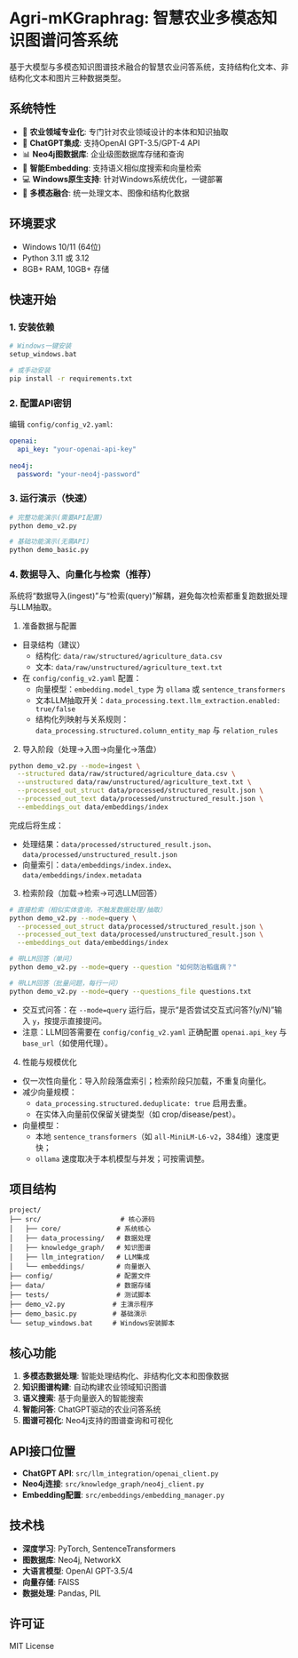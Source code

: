 # Agri-mKGraphrag: 智慧农业多模态知识图谱问答系统

基于大模型与多模态知识图谱技术融合的智慧农业问答系统，支持结构化文本、非结构化文本和图片三种数据类型。

## 系统特性

- 🌾 **农业领域专业化**: 专门针对农业领域设计的本体和知识抽取
- 🤖 **ChatGPT集成**: 支持OpenAI GPT-3.5/GPT-4 API
- 📊 **Neo4j图数据库**: 企业级图数据库存储和查询
- 🧠 **智能Embedding**: 支持语义相似度搜索和向量检索
- 💻 **Windows原生支持**: 针对Windows系统优化，一键部署
- 🔗 **多模态融合**: 统一处理文本、图像和结构化数据

## 环境要求

- Windows 10/11 (64位)
- Python 3.11 或 3.12
- 8GB+ RAM, 10GB+ 存储

## 快速开始

### 1. 安装依赖
```bash
# Windows一键安装
setup_windows.bat

# 或手动安装
pip install -r requirements.txt
```

### 2. 配置API密钥
编辑 `config/config_v2.yaml`:
```yaml
openai:
  api_key: "your-openai-api-key"
  
neo4j:
  password: "your-neo4j-password"
```

### 3. 运行演示（快速）
```bash
# 完整功能演示(需要API配置)
python demo_v2.py

# 基础功能演示(无需API)
python demo_basic.py
```

### 4. 数据导入、向量化与检索（推荐）

系统将“数据导入(ingest)”与“检索(query)”解耦，避免每次检索都重复跑数据处理与LLM抽取。

1) 准备数据与配置

- 目录结构（建议）
  - 结构化: `data/raw/structured/agriculture_data.csv`
  - 文本: `data/raw/unstructured/agriculture_text.txt`
- 在 `config/config_v2.yaml` 配置：
  - 向量模型：`embedding.model_type` 为 `ollama` 或 `sentence_transformers`
  - 文本LLM抽取开关：`data_processing.text.llm_extraction.enabled: true/false`
  - 结构化列映射与关系规则：`data_processing.structured.column_entity_map` 与 `relation_rules`

2) 导入阶段（处理→入图→向量化→落盘）

```bash
python demo_v2.py --mode=ingest \
  --structured data/raw/structured/agriculture_data.csv \
  --unstructured data/raw/unstructured/agriculture_text.txt \
  --processed_out_struct data/processed/structured_result.json \
  --processed_out_text data/processed/unstructured_result.json \
  --embeddings_out data/embeddings/index
```

完成后将生成：
- 处理结果：`data/processed/structured_result.json`、`data/processed/unstructured_result.json`
- 向量索引：`data/embeddings/index.index`、`data/embeddings/index.metadata`

3) 检索阶段（加载→检索→可选LLM回答）

```bash
# 直接检索（相似实体查询，不触发数据处理/抽取）
python demo_v2.py --mode=query \
  --processed_out_struct data/processed/structured_result.json \
  --processed_out_text data/processed/unstructured_result.json \
  --embeddings_out data/embeddings/index

# 带LLM回答（单问）
python demo_v2.py --mode=query --question "如何防治稻瘟病？"

# 带LLM回答（批量问题，每行一问）
python demo_v2.py --mode=query --questions_file questions.txt
```

- 交互式问答：在 `--mode=query` 运行后，提示“是否尝试交互式问答?(y/N)”输入 `y`，按提示直接提问。
- 注意：LLM回答需要在 `config/config_v2.yaml` 正确配置 `openai.api_key` 与 `base_url`（如使用代理）。

4) 性能与规模优化

- 仅一次性向量化：导入阶段落盘索引；检索阶段只加载，不重复向量化。
- 减少向量规模：
  - `data_processing.structured.deduplicate: true` 启用去重。
  - 在实体入向量前仅保留关键类型（如 crop/disease/pest）。
- 向量模型：
  - 本地 `sentence_transformers`（如 `all-MiniLM-L6-v2`，384维）速度更快；
  - `ollama` 速度取决于本机模型与并发；可按需调整。

## 项目结构

```
project/
├── src/                    # 核心源码
│   ├── core/              # 系统核心
│   ├── data_processing/   # 数据处理
│   ├── knowledge_graph/   # 知识图谱
│   ├── llm_integration/   # LLM集成
│   └── embeddings/        # 向量嵌入
├── config/                # 配置文件
├── data/                  # 数据存储
├── tests/                 # 测试脚本
├── demo_v2.py            # 主演示程序
├── demo_basic.py         # 基础演示
└── setup_windows.bat     # Windows安装脚本
```

## 核心功能

1. **多模态数据处理**: 智能处理结构化、非结构化文本和图像数据
2. **知识图谱构建**: 自动构建农业领域知识图谱
3. **语义搜索**: 基于向量嵌入的智能搜索
4. **智能问答**: ChatGPT驱动的农业问答系统
5. **图谱可视化**: Neo4j支持的图谱查询和可视化

## API接口位置

- **ChatGPT API**: `src/llm_integration/openai_client.py`
- **Neo4j连接**: `src/knowledge_graph/neo4j_client.py`
- **Embedding配置**: `src/embeddings/embedding_manager.py`

## 技术栈

- **深度学习**: PyTorch, SentenceTransformers
- **图数据库**: Neo4j, NetworkX
- **大语言模型**: OpenAI GPT-3.5/4
- **向量存储**: FAISS
- **数据处理**: Pandas, PIL

## 许可证

MIT License

